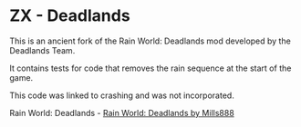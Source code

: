 # ZX - Deadlands

This is an ancient fork of the Rain World: Deadlands mod developed by the Deadlands Team.

It contains tests for code that removes the rain sequence at the start of the game.

This code was linked to crashing and was not incorporated.

Rain World: Deadlands - <a href="https://steamcommunity.com/workshop/filedetails/?id=2979857064"> Rain World: Deadlands by Mills888
